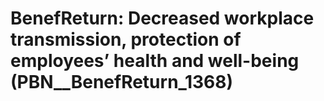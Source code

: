 # BenefReturn: __Decreased workplace transmission, protection of employees’ health and well-being__ (PBN__BenefReturn_1368)

